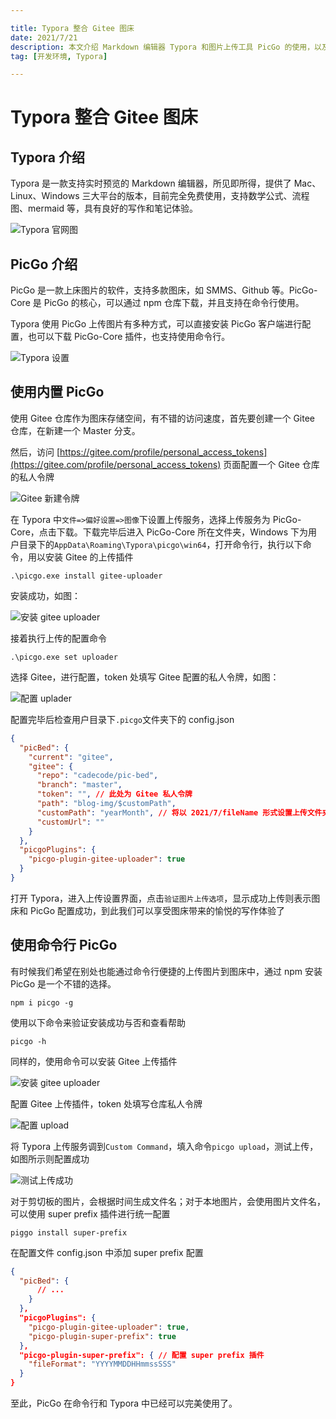 ```yaml
---

title: Typora 整合 Gitee 图床
date: 2021/7/21
description: 本文介绍 Markdown 编辑器 Typora 和图片上传工具 PicGo 的使用，以及如何使用 PicGo 插件配合 Gitee 搭建免费的图床
tag: [开发环境, Typora]

---
```


# Typora 整合 Gitee 图床

## Typora 介绍

Typora 是一款支持实时预览的 Markdown 编辑器，所见即所得，提供了 Mac、Linux、Windows 三大平台的版本，目前完全免费使用，支持数学公式、流程图、mermaid 等，具有良好的写作和笔记体验。

![Typora 官网图](https://gitee.com/cadecode/pic-bed/raw/master/blog-img/2021/07/20210728215351427.png)

## PicGo 介绍

PicGo 是一款上床图片的软件，支持多款图床，如 SMMS、Github 等。PicGo-Core 是 PicGo 的核心，可以通过 npm 仓库下载，并且支持在命令行使用。

Typora 使用 PicGo 上传图片有多种方式，可以直接安装  PicGo 客户端进行配置，也可以下载 PicGo-Core 插件，也支持使用命令行。

![Typora 设置](https://gitee.com/cadecode/pic-bed/raw/master/blog-img/2021/07/20210728214814695.png)

## 使用内置 PicGo

使用 Gitee 仓库作为图床存储空间，有不错的访问速度，首先要创建一个 Gitee 仓库，在新建一个 Master 分支。

然后，访问 [https://gitee.com/profile/personal_access_tokens](https://gitee.com/profile/personal_access_tokens) 页面配置一个 Gitee 仓库的私人令牌

![Gitee 新建令牌](https://gitee.com/cadecode/pic-bed/raw/master/blog-img/2021/07/20210728214831949.png)

在 Typora 中`文件=>偏好设置=>图像`下设置上传服务，选择上传服务为 PicGo-Core，点击下载。下载完毕后进入 PicGo-Core 所在文件夹，Windows 下为用户目录下的`AppData\Roaming\Typora\picgo\win64`，打开命令行，执行以下命令，用以安装 Gitee 的上传插件

```
.\picgo.exe install gitee-uploader
```

安装成功，如图：

![安装 gitee uploader](https://gitee.com/cadecode/pic-bed/raw/master/blog-img/2021/07/20210728214847464.png)

接着执行上传的配置命令

```
.\picgo.exe set uploader
```

选择 Gitee，进行配置，token 处填写 Gitee 配置的私人令牌，如图：

![配置 uplader](https://gitee.com/cadecode/pic-bed/raw/master/blog-img/2021/07/20210728214922625.png)

配置完毕后检查用户目录下`.picgo`文件夹下的 config.json

```json
{
  "picBed": {
    "current": "gitee",
    "gitee": {
      "repo": "cadecode/pic-bed",
      "branch": "master",
      "token": "", // 此处为 Gitee 私人令牌
      "path": "blog-img/$customPath",
      "customPath": "yearMonth", // 将以 2021/7/fileName 形式设置上传文件夹（需在 path 中引用）
      "customUrl": ""
    }
  },
  "picgoPlugins": {
    "picgo-plugin-gitee-uploader": true
  }
}
```

打开 Typora，进入上传设置界面，点击`验证图片上传选项`，显示成功上传则表示图床和 PicGo 配置成功，到此我们可以享受图床带来的愉悦的写作体验了 

## 使用命令行 PicGo

有时候我们希望在别处也能通过命令行便捷的上传图片到图床中，通过 npm 安装 PicGo 是一个不错的选择。

```
npm i picgo -g
```

使用以下命令来验证安装成功与否和查看帮助

```
picgo -h
```

同样的，使用命令可以安装 Gitee 上传插件

![安装 gitee uploader](https://gitee.com/cadecode/pic-bed/raw/master/blog-img/2021/07/20210728214951770.png)

配置 Gitee 上传插件，token 处填写仓库私人令牌

![配置 upload](https://gitee.com/cadecode/pic-bed/raw/master/blog-img/2021/07/20210728215326200.png)

将 Typora 上传服务调到`Custom Command`，填入命令`picgo upload`，测试上传，如图所示则配置成功

![测试上传成功](https://gitee.com/cadecode/pic-bed/raw/master/blog-img/2021/07/20210728215029969.png)

对于剪切板的图片，会根据时间生成文件名；对于本地图片，会使用图片文件名，可以使用 super prefix 插件进行统一配置

```
piggo install super-prefix
```

在配置文件 config.json 中添加 super prefix 配置

```json
{
  "picBed": {
      // ...
    }
  },
  "picgoPlugins": {
    "picgo-plugin-gitee-uploader": true,
    "picgo-plugin-super-prefix": true
  }, 
  "picgo-plugin-super-prefix": { // 配置 super prefix 插件
    "fileFormat": "YYYYMMDDHHmmssSSS"
  }
}
```

至此，PicGo 在命令行和 Typora 中已经可以完美使用了。